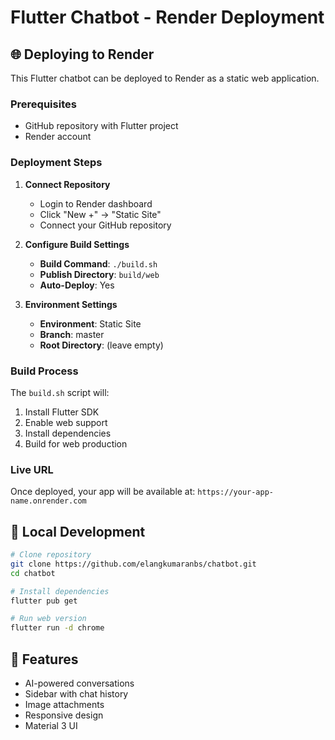 # Flutter Chatbot - Render Deployment

## 🌐 Deploying to Render

This Flutter chatbot can be deployed to Render as a static web application.

### Prerequisites
- GitHub repository with Flutter project
- Render account

### Deployment Steps

1. **Connect Repository**
   - Login to Render dashboard
   - Click "New +" → "Static Site"
   - Connect your GitHub repository

2. **Configure Build Settings**
   - **Build Command**: `./build.sh`
   - **Publish Directory**: `build/web`
   - **Auto-Deploy**: Yes

3. **Environment Settings**
   - **Environment**: Static Site
   - **Branch**: master
   - **Root Directory**: (leave empty)

### Build Process
The `build.sh` script will:
1. Install Flutter SDK
2. Enable web support
3. Install dependencies
4. Build for web production

### Live URL
Once deployed, your app will be available at:
`https://your-app-name.onrender.com`

## 🔧 Local Development

```bash
# Clone repository
git clone https://github.com/elangkumaranbs/chatbot.git
cd chatbot

# Install dependencies
flutter pub get

# Run web version
flutter run -d chrome
```

## 📱 Features
- AI-powered conversations
- Sidebar with chat history
- Image attachments
- Responsive design
- Material 3 UI
